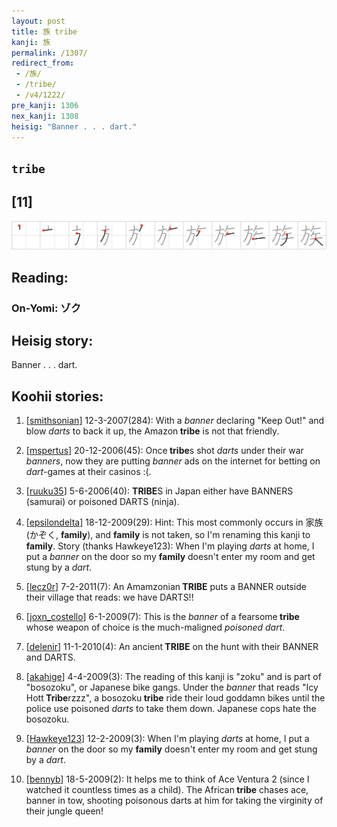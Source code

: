 ```yaml
---
layout: post
title: 族 tribe
kanji: 族
permalink: /1307/
redirect_from:
 - /族/
 - /tribe/
 - /v4/1222/
pre_kanji: 1306
nex_kanji: 1308
heisig: "Banner . . . dart."
---
```


## `tribe`

## [11]

<div class="stroke"><img src="../images/E6978F.png" /></div>

## Reading:

### On-Yomi: ゾク

## Heisig story:

Banner . . . dart.

## Koohii stories:

1) [<a href="http://kanji.koohii.com/profile/smithsonian">smithsonian</a>] 12-3-2007(284): With a <em>banner</em> declaring &quot;Keep Out!&quot; and blow <em>darts</em> to back it up, the Amazon<strong> tribe</strong> is not that friendly.

2) [<a href="http://kanji.koohii.com/profile/mspertus">mspertus</a>] 20-12-2006(45): Once<strong> tribe</strong>s shot <em>darts</em> under their war <em>banners</em>, now they are putting <em>banner</em> ads on the internet for betting on <em>dart</em>-games at their casinos :(.

3) [<a href="http://kanji.koohii.com/profile/ruuku35">ruuku35</a>] 5-6-2006(40): <strong>TRIBE</strong>S in Japan either have BANNERS (samurai) or poisoned DARTS (ninja).

4) [<a href="http://kanji.koohii.com/profile/epsilondelta">epsilondelta</a>] 18-12-2009(29): Hint: This most commonly occurs in 家族 (かぞく, <strong>family</strong>), and <strong>family</strong> is not taken, so I&#039;m renaming this kanji to <strong>family</strong>. Story (thanks Hawkeye123): When I&#039;m playing <em>darts</em> at home, I put a <em>banner</em> on the door so my <strong>family</strong> doesn&#039;t enter my room and get stung by a <em>dart</em>.

5) [<a href="http://kanji.koohii.com/profile/lecz0r">lecz0r</a>] 7-2-2011(7): An Amamzonian<strong> TRIBE</strong> puts a BANNER outside their village that reads: we have DARTS!!

6) [<a href="http://kanji.koohii.com/profile/joxn_costello">joxn_costello</a>] 6-1-2009(7): This is the <em>banner</em> of a fearsome<strong> tribe</strong> whose weapon of choice is the much-maligned <em>poisoned dart</em>.

7) [<a href="http://kanji.koohii.com/profile/delenir">delenir</a>] 11-1-2010(4): An ancient<strong> TRIBE</strong> on the hunt with their BANNER and DARTS.

8) [<a href="http://kanji.koohii.com/profile/akahige">akahige</a>] 4-4-2009(3): The reading of this kanji is &quot;zoku&quot; and is part of &quot;bosozoku&quot;, or Japanese bike gangs. Under the <em>banner</em> that reads &quot;Icy Hott<strong> Tribe</strong>rzzz&quot;, a bosozoku<strong> tribe</strong> ride their loud goddamn bikes until the police use poisoned <em>darts</em> to take them down. Japanese cops hate the bosozoku.

9) [<a href="http://kanji.koohii.com/profile/Hawkeye123">Hawkeye123</a>] 12-2-2009(3): When I&#039;m playing <em>darts</em> at home, I put a <em>banner</em> on the door so my <strong>family</strong> doesn&#039;t enter my room and get stung by a <em>dart</em>.

10) [<a href="http://kanji.koohii.com/profile/bennyb">bennyb</a>] 18-5-2009(2): It helps me to think of Ace Ventura 2 (since I watched it countless times as a child). The African<strong> tribe</strong> chases ace, banner in tow, shooting poisonous darts at him for taking the virginity of their jungle queen!
